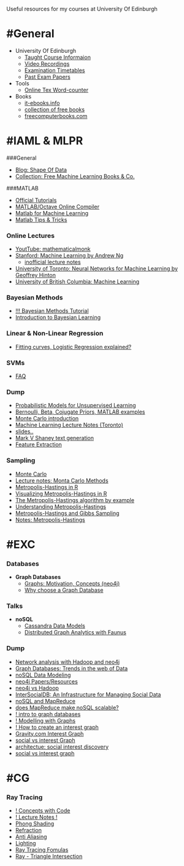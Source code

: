 Useful resources for my courses at University Of Edinburgh

# #General
- University Of Edinburgh
  - [Taught Course Informaion](http://www.inf.ed.ac.uk/student-services/teaching-organisation/taught-course-information)
  - [Video Recordings](http://groups.inf.ed.ac.uk/vision/VIDEO/)
  - [Examination Timetables](http://www.scripts.sasg.ed.ac.uk/registry/examinations/index.cfm)
  - [Past Exam Papers](http://www.exampapers.lib.ed.ac.uk.ezproxy.is.ed.ac.uk/Informatics0405.shtml)
- Tools
  - [Online Tex Word-counter](http://app.uio.no/ifi/texcount/online.php)
- Books
  - [it-ebooks.info](http://it-ebooks.info/)
  - [collection of free books](https://github.com/vhf/free-programming-books/blob/master/free-programming-books.md)
  - [freecomputerbooks.com](http://freecomputerbooks.com/)


# #IAML & MLPR

###General
- [Blog: Shape Of Data](http://shapeofdata.wordpress.com/)
- [Collection: Free Machine Learning Books & Co.](https://github.com/vhf/free-programming-books/blob/master/free-programming-books.md#machine-learning)

###MATLAB
- [Official Tutorials](https://www.mathworks.de/products/matlab/videos.html)
- [MATLAB/Octave Online Compiler](http://www.compileonline.com/execute_matlab_online.php)
- [Matlab for Machine Learning](http://www.cs.utah.edu/~piyush/teaching/matlab4ml.pdf)
- [Matlab Tips & Tricks](http://www.ee.columbia.edu/~marios/matlab/matlab_tricks.html)

### Online Lectures
- [YoutTube: mathematicalmonk](http://www.youtube.com/playlist?list=PLD0F06AA0D2E8FFBA)
- [Stanford: Machine Learning by Andrew Ng](https://class.coursera.org/ml/lecture/index)
  - [inofficial lecture notes](http://www.holehouse.org/mlclass/)
- [University of Toronto: Neural Networks for Machine Learning by Geoffrey Hinton](https://class.coursera.org/ml/class/index)
- [University of British Columbia: Machine Learning](http://www.youtube.com/user/ProfNandoDF/videos?flow=grid&view=1)

### Bayesian Methods
- [!!! Bayesian Methods Tutorial](http://www.gatsby.ucl.ac.uk/~zoubin/tmp/tutorial.pdf)
- [Introduction to Bayesian Learning](http://www.dgp.toronto.edu/~hertzman/ibl2004/bayes2004.pdf)

### Linear & Non-Linear Regression
- [Fitting curves, Logistic Regression explained?](http://blog.minitab.com/blog/adventures-in-statistics/curve-fitting-with-linear-and-nonlinear-regression)

### SVMs
- [FAQ](http://clopinet.com/isabelle/Projects/ETH/Questions_lecture_7.html)


### Dump
- [Probabilistic Models for Unsupervised Learning](http://www.cs.nyu.edu/~roweis/notes/nipstut.pdf)
- [Bernoulli, Beta, Cojugate Priors, MATLAB examples](http://www.cs.ubc.ca/~murphyk/Teaching/CS340-Fall06/lectures/bernoulli-slides.pdf)
- [Monte Carlo introduction](http://www.scratchapixel.com/lessons/3d-basic-lessons/lesson-16-introduction-to-monte-carlo-integration/)
- [Machine Learning Lecture Notes (Toronto)](http://www.dgp.toronto.edu/~hertzman/411notes.pdf)
- [slides..](http://people.cs.pitt.edu/~milos/courses/cs2750/Lectures/class4.pdf)
- [Mark V Shaney text generation](http://www.strout.net/info/coding/python/shaney.py)
- [Feature Extraction](http://clopinet.com/isabelle/Projects/ETH/)

### Sampling
- [Monte Carlo](http://www.scratchapixel.com/lessons/3d-basic-lessons/lesson-16-introduction-to-monte-carlo-integration/)
- [Lecture notes: Monta Carlo Methods](http://www.maths.bris.ac.uk/~manpw/teaching/notes.pdf)
- [Metropolis-Hastings in R](http://theoreticalecology.wordpress.com/2010/09/17/metropolis-hastings-mcmc-in-r/)
- [Visualizing Metropolis-Hastings in R](http://www.r-bloggers.com/visualising-the-metropolis-hastings-algorithm/)
- [The Metropolis-Hastings algorithm by example](http://www.johnkerl.org/doc/mhcoin.pdf)
- [Understanding Metropolis-Hastings](http://elsa.berkeley.edu/reprints/misc/understanding.pdf)
- [Metropolis-Hastings and Gibbs Sampling](www.cc.gatech.edu/~lebanon/notes/metropolis.pdf)
- [Notes: Metropolis-Hastings](http://health.adelaide.edu.au/psychology/ccs/docs/ccs-class/technote_metropolishastings.pdf)

# #EXC

### Databases
- **Graph Databases**
  - [Graphs: Motivation, Concepts (neo4j)](http://www.neo4j.org/learn)
  - [Why choose a Graph Database](http://programming.oreilly.com/2013/07/why-choose-a-graph-database.html)

### Talks
- **noSQL**
  - [Cassandra Data Models](http://youtu.be/HdJlsOZVGwM)
  - [Distributed Graph Analytics with Faunus](http://youtu.be/ALhjzlNuZdA)

### Dump
- [Network analysis with Hadoop and neo4j](http://www.slideshare.net/fvanvollenhoven/network-analysis-with-hadoop-and-neo4j)
- [Graph Databases: Trends in the web of Data](http://www.slideshare.net/slidarko/graph-databases-trends-in-the-web-of-data)
- [noSQL Data Modeling](http://www.youtube.com/watch?v=EAeviDFkZL8)
- [neo4j Papers/Resources](http://www.neotechnology.com/resources/)
- [neo4j vs Hadoop](http://highscalability.com/neo4j-graph-database-kicks-buttox)
- [InterSocialDB: An Infrastructure for Managing Social Data](http://dmod.eu/intersocial/presentations/intersocialDB.pdf)
- [noSQL and MapReduce](http://www.slideshare.net/j_singh/nosql-and-mapreduce#btnNext)
- [does MapReduce make noSQL scalable?](http://programmers.stackexchange.com/questions/190517/is-map-reduce-the-basic-factor-that-makes-nosql-more-scalable-than-sql)
- [! intro to graph databases](http://vimeo.com/50787208)
- [! Modelling with Graphs](http://youtu.be/XzDNw2y0QEM)
- [! How to create an interest graph](http://www.livechatinc.com/blog/2012/07/how-to-create-an-interest-graph/)
- [Gravity.com Interest Graph](http://www.gravity.com/labs/interestgraph/)
- [social vs interest Graph](http://let5ch.tumblr.com/post/23292739678/mind-the-gap-social-vs-interest-with-facebooks)
- [architectue: social interest discovery](http://wwwconference.org/www2008/papers/pdf/p675-liA.pdf)
- [social vs interest graph](http://www.alleywatch.com/2013/04/social-graph-vs-interest-graph-they-are-different/)

# #CG

### Ray Tracing
- [! Concepts with Code](http://ray-tracer-concept.blogspot.co.uk/)
- [! Lecture Notes !](http://cse.csusb.edu/tong/courses/cs621/notes/ray.php)
- [Phong Shading](http://www.codermind.com/articles/Raytracer-in-C++-Part-II-Specularity-post-processing.html)
- [Refraction](http://steve.hollasch.net/cgindex/render/refraction.txt)
- [Anti Aliasing](http://www.hackification.com/2008/08/31/experiments-in-ray-tracing-part-8-anti-aliasing/)
- [Lighting](http://www.hackification.com/2008/07/18/experiments-in-ray-tracing-part-4-lighting/)
- [Ray Tracing Fomulas](http://www.ccs.neu.edu/home/fell/CSU540/programs/RayTracingFormulas.htm)
- [Ray - Triangle Intersection](http://www.lighthouse3d.com/tutorials/maths/ray-triangle-intersection/)
